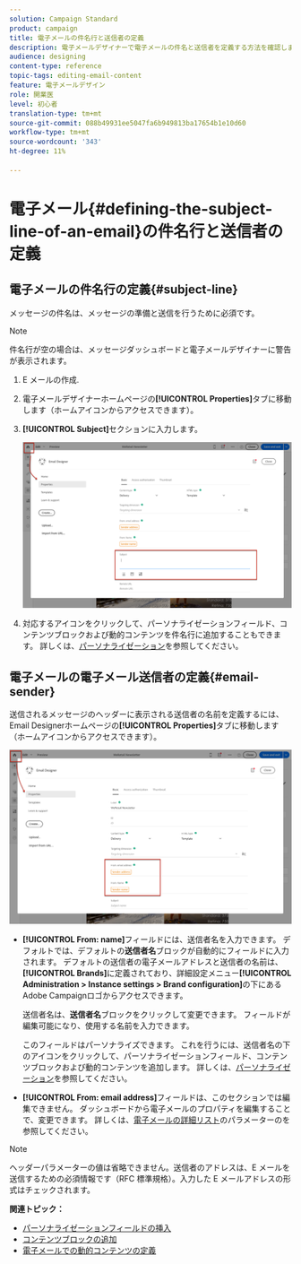 ```yaml
---
solution: Campaign Standard
product: campaign
title: 電子メールの件名行と送信者の定義
description: 電子メールデザイナーで電子メールの件名と送信者を定義する方法を確認します。
audience: designing
content-type: reference
topic-tags: editing-email-content
feature: 電子メールデザイン
role: 開業医
level: 初心者
translation-type: tm+mt
source-git-commit: 088b49931ee5047fa6b949813ba17654b1e10d60
workflow-type: tm+mt
source-wordcount: '343'
ht-degree: 11%

---
```



# 電子メール{#defining-the-subject-line-of-an-email}の件名行と送信者の定義

## 電子メールの件名行の定義{#subject-line}

メッセージの件名は、メッセージの準備と送信を行うために必須です。

>[!NOTE]
>
>件名行が空の場合は、メッセージダッシュボードと電子メールデザイナーに警告が表示されます。

1. E メールの作成.
1. 電子メールデザイナーホームページの&#x200B;**[!UICONTROL Properties]**&#x200B;タブに移動します（ホームアイコンからアクセスできます）。
1. **[!UICONTROL Subject]**&#x200B;セクションに入力します。

   ![](assets/email_designer_subject.png)

1. 対応するアイコンをクリックして、パーソナライゼーションフィールド、コンテンツブロックおよび動的コンテンツを件名行に追加することもできます。 詳しくは、[パーソナライゼーション](../../designing/using/personalization.md)を参照してください。

## 電子メールの電子メール送信者の定義{#email-sender}

送信されるメッセージのヘッダーに表示される送信者の名前を定義するには、Email Designerホームページの&#x200B;**[!UICONTROL Properties]**&#x200B;タブに移動します（ホームアイコンからアクセスできます）。

![](assets/delivery_content_edition16.png)

* **[!UICONTROL From: name]**&#x200B;フィールドには、送信者名を入力できます。 デフォルトでは、デフォルトの&#x200B;**送信者名**&#x200B;ブロックが自動的にフィールドに入力されます。 デフォルトの送信者の電子メールアドレスと送信者の名前は、**[!UICONTROL Brands]**&#x200B;に定義されており、詳細設定メニュー&#x200B;**[!UICONTROL Administration > Instance settings > Brand configuration]**&#x200B;の下にあるAdobe Campaignロゴからアクセスできます。

   送信者名は、**送信者名**&#x200B;ブロックをクリックして変更できます。 フィールドが編集可能になり、使用する名前を入力できます。

   このフィールドはパーソナライズできます。 これを行うには、送信者名の下のアイコンをクリックして、パーソナライゼーションフィールド、コンテンツブロックおよび動的コンテンツを追加します。 詳しくは、[パーソナライゼーション](../../designing/using/personalization.md)を参照してください。

* **[!UICONTROL From: email address]**&#x200B;フィールドは、このセクションでは編集できません。 ダッシュボードから電子メールのプロパティを編集することで、変更できます。 詳しくは、[電子メールの詳細リスト](../../administration/using/configuring-email-channel.md#advanced-parameters)のパラメーターのを参照してください。

>[!NOTE]
>
>ヘッダーパラメーターの値は省略できません。送信者のアドレスは、E メールを送信するための必須情報です（RFC 標準規格）。入力した E メールアドレスの形式はチェックされます。

**関連トピック：**

* [パーソナライゼーションフィールドの挿入](../../designing/using/personalization.md#inserting-a-personalization-field)
* [コンテンツブロックの追加](../../designing/using/personalization.md#adding-a-content-block)
* [電子メールでの動的コンテンツの定義](../../designing/using/personalization.md#defining-dynamic-content-in-an-email)
